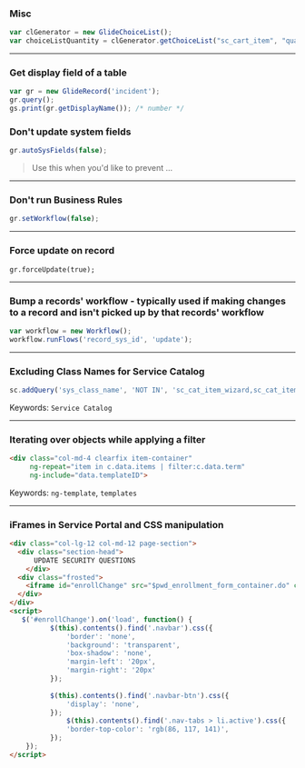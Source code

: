 ### Misc


```js
var clGenerator = new GlideChoiceList();
var choiceListQuantity = clGenerator.getChoiceList("sc_cart_item", "quantity");
```


----------------------------------------------------------------------------------------------------------
### Get display field of a table
```js
var gr = new GlideRecord('incident');
gr.query();
gs.print(gr.getDisplayName()); /* number */
```

### Don't update system fields
```js
gr.autoSysFields(false);
```
> Use this when you'd like to prevent ...

----------------------------------------------------------------------------------------------------------

### Don't run Business Rules
```js
gr.setWorkflow(false);
```

----------------------------------------------------------------------------------------------------------

### Force update on record
```
gr.forceUpdate(true);
```

----------------------------------------------------------------------------------------------------------

### Bump a records' workflow - typically used if making changes to a record and isn't picked up by that records' workflow
```js
var workflow = new Workflow();
workflow.runFlows('record_sys_id', 'update');
```

----------------------------------------------------------------------------------------------------------

### Excluding Class Names for Service Catalog
```js
sc.addQuery('sys_class_name', 'NOT IN', 'sc_cat_item_wizard,sc_cat_item_content');
```
Keywords: `Service Catalog`

----------------------------------------------------------------------------------------------------------


### Iterating over objects while applying a filter
```html
<div class="col-md-4 clearfix item-container"
     ng-repeat="item in c.data.items | filter:c.data.term"
     ng-include="data.templateID">
```
Keywords: `ng-template`, `templates`

----------------------------------------------------------------------------------------------------------

### iFrames in Service Portal and CSS manipulation
```html
<div class="col-lg-12 col-md-12 page-section">
  <div class="section-head">
      UPDATE SECURITY QUESTIONS
    </div>
  <div class="frosted">
  	<iframe id="enrollChange" src="$pwd_enrollment_form_container.do" class="i-frame2" scrolling="no"></iframe>
  </div>
</div>
<script>
   $('#enrollChange').on('load', function() {
          $(this).contents().find('.navbar').css({
              'border': 'none',
              'background': 'transparent',
              'box-shadow': 'none',
              'margin-left': '20px',
              'margin-right': '20px'
          });
		
          $(this).contents().find('.navbar-btn').css({
              'display': 'none',
          });  
    		  $(this).contents().find('.nav-tabs > li.active').css({
              'border-top-color': 'rgb(86, 117, 141)',
          });         
    });   
</script>
```